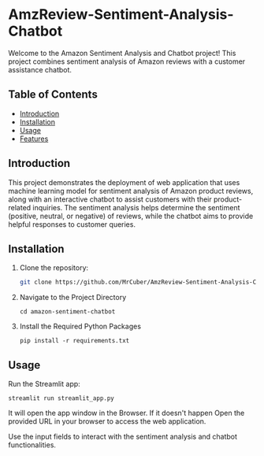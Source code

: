 # AmzReview-Sentiment-Analysis-Chatbot

Welcome to the Amazon Sentiment Analysis and Chatbot project! This project combines sentiment analysis of
Amazon reviews with a customer assistance chatbot.

## Table of Contents

- [Introduction](#introduction)
- [Installation](#installation)
- [Usage](#usage)
- [Features](#features)

## Introduction

This project demonstrates the deployment of web application that uses machine learning model for sentiment analysis of Amazon product reviews, along with an interactive chatbot to assist customers with their product-related inquiries. The sentiment analysis helps determine the sentiment (positive, neutral, or negative) of reviews, while the chatbot aims to provide helpful responses to customer queries.

## Installation

1. Clone the repository:

   ```bash
   git clone https://github.com/MrCuber/AmzReview-Sentiment-Analysis-Chatbot.git
   ```

2. Navigate to the Project Directory
   ```
   cd amazon-sentiment-chatbot
   ```
3. Install the Required Python Packages
   ```
   pip install -r requirements.txt
   ```

## Usage

Run the Streamlit app:
```
streamlit run streamlit_app.py
```
It will open the app window in the Browser.
If it doesn't happen Open the provided URL in your browser to access the web application.

Use the input fields to interact with the sentiment analysis and chatbot functionalities.